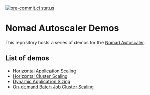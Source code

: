 [![pre-commit.ci status](https://results.pre-commit.ci/badge/github/RupertBothma/hashi-stack/main.svg)](https://results.pre-commit.ci/latest/github/RupertBothma/hashi-stack/main)

# Nomad Autoscaler Demos

This repository hosts a series of demos for the [Nomad Autoscaler][nomad_autoscaler_repo].

## List of demos

- [Horizontal Application Scaling][learn_horizontal_app_scaling]
- [Horizontal Cluster Scaling][learn_horizontal_cluster_scaling]
- [Dynamic Application Sizing][learn_dynamic_app_sizing]
- [On-demand Batch Job Cluster Scaling][learn_on_demand_batch]

[learn_horizontal_app_scaling]: https://learn.hashicorp.com/tutorials/nomad/autoscaler-vagrant-demo?in=nomad/autoscaler
[learn_horizontal_cluster_scaling]: https://learn.hashicorp.com/tutorials/nomad/horizontal-cluster-scaling?in=nomad/autoscaler
[learn_dynamic_app_sizing]: https://learn.hashicorp.com/tutorials/nomad/dynamic-application-sizing?in=nomad/autoscaler
[learn_on_demand_batch]: https://learn.hashicorp.com/tutorials/nomad/horizontal-cluster-scaling-on-demand-batch?in=nomad/autoscaler
[nomad_autoscaler_repo]: https://github.com/hashicorp/nomad-autoscaler
